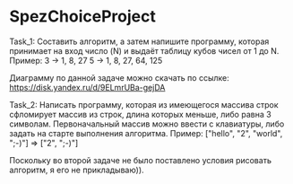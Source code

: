 # SpezChoiceProject
Task_1: Составить алгоритм, а затем напишите программу, которая принимает на вход число (N) и выдаёт таблицу кубов чисел от 1 до N.
 Пример: 3 -> 1, 8, 27
         5 -> 1, 8, 27, 64, 125
         
 Диаграмму по данной задаче можно скачать по ссылке: https://disk.yandex.ru/d/9ELmrUBa-gejDA
 
 
 Task_2: Написать программу, которая из имеющегося массива строк сфломирует массив из строк, длина которых меньше, либо равна 3 символам. Первоначальный массив можно ввести с клавиатуры, либо задать на старте выполнения алгоритма.
 Пример: ["hello", "2", "world", ";-)"]  =>  ["2", ";-)"]
 
 Поскольку во второй задаче не было поставлено условия рисовать алгоритм, я его не прикладываю)).
 
